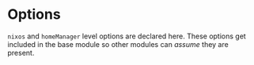 # Options
`nixos` and `homeManager` level options are declared here. These options get included in the base module so other modules can *assume* they are present.
